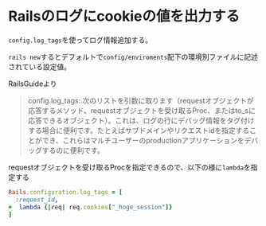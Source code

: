 # Railsのログにcookieの値を出力する

`config.log_tags`を使ってログ情報追加する。

`rails new`するとデフォルトで`config/enviroments`配下の環境別ファイルに記述されている設定値。

RailsGuideより
> config.log_tags: 次のリストを引数に取ります（requestオブジェクトが応答するメソッド、requestオブジェクトを受け取るProc、またはto_sに応答できるオブジェクト）。これは、ログの行にデバッグ情報をタグ付けする場合に便利です。たとえばサブドメインやリクエストidを指定することができ、これらはマルチユーザーのproductionアプリケーションをデバッグするのに便利です。

requestオブジェクトを受け取るProcを指定できるので、以下の様に`lambda`を指定する

```diff:config/enviroments/production.rb
Rails.configuration.log_tags = [
  :request_id,
+  lambda {|req| req.cookies["_hoge_session"]}
]
```

